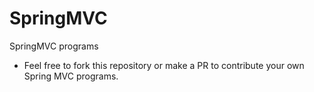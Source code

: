 # SpringMVC
SpringMVC programs 
- Feel free to fork this repository or make a PR to contribute your own Spring MVC programs.
